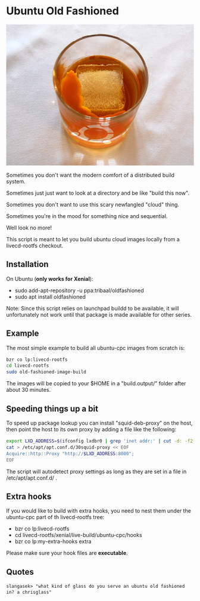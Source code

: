 # Ubuntu Old Fashioned
![Ubuntu Old Fashioned](ubuntu-old-fashioned.png)

Sometimes you don't want the modern comfort of a distributed build system.

Sometimes just just want to look at a directory and be like "build this now".

Sometimes you don't want to use this scary newfangled "cloud" thing.

Sometimes you're in the mood for something nice and sequential.

Well look no more!

This script is meant to let you build ubuntu cloud images locally from a
livecd-rootfs checkout.

## Installation

On Ubuntu (**only works for Xenial**):

- sudo add-apt-repository -u ppa:tribaal/oldfashioned
- sudo apt install oldfashioned

Note: Since this script relies on launchpad buildd to be available, it will
unfortunately not work until that package is made available for other series.

## Example

The most simple example to build all ubuntu-cpc images from scratch is:

```bash
bzr co lp:livecd-rootfs
cd livecd-rootfs
sudo old-fashioned-image-build
```

The images will be copied to your $HOME in a "build.output/" folder after about
30 minutes.

## Speeding things up a bit

To speed up package lookup you can install "squid-deb-proxy" on the host, then
point the host to its own proxy by adding a file like the following:

```bash
export LXD_ADDRESS=$(ifconfig lxdbr0 | grep 'inet addr:' | cut -d: -f2 | awk '{ print $1}')
cat > /etc/apt/apt.conf.d/30squid-proxy << EOF
Acquire::http::Proxy "http://$LXD_ADDRESS:8000";
EOF
```

The script will autodetect proxy settings as long as they are set in a file in
/etc/apt/apt.conf.d/ .

## Extra hooks

If you would like to build with extra hooks, you need to nest them under the
ubuntu-cpc part of th livecd-rootfs tree:

- bzr co lp:livecd-rootfs
- cd livecd-rootfs/xenial/live-build/ubuntu-cpc/hooks
- bzr co lp:my-extra-hooks extra

Please make sure your hook files are **executable**.

## Quotes

```
slangasek> "what kind of glass do you serve an ubuntu old fashioned in? a chrisglass"
```
